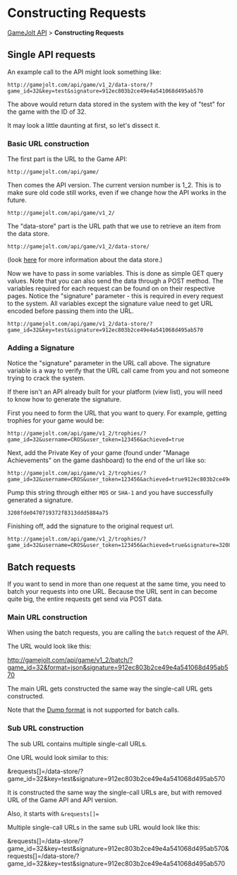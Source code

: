# Constructing Requests

[GameJolt API](../index.md) > __Constructing Requests__

## Single API requests

An example call to the API might look something like:

```
http://gamejolt.com/api/game/v1_2/data-store/?game_id=32&key=test&signature=912ec803b2ce49e4a541068d495ab570
```

The above would return data stored in the system with the key of "test" for the game with the ID of 32.

It may look a little daunting at first, so let's dissect it.

### Basic URL construction

The first part is the URL to the Game API:

```
http://gamejolt.com/api/game/
```

Then comes the API version. The current version number is 1_2. This is to make sure old code still works, even if we change how the API works in the future.

```
http://gamejolt.com/api/game/v1_2/
```

The "data-store" part is the URL path that we use to retrieve an item from the data store.

```
http://gamejolt.com/api/game/v1_2/data-store/
```

(look [here](/data-storage/index.md) for more information about the data store.)


Now we have to pass in some variables. This is done as simple GET query values. Note that you can also send the data through a POST method. The variables required for each request can be found on on their respective pages. Notice the "signature" parameter - this is required in every request to the system.
All variables except the signature value need to get URL encoded before passing them into the URL.

```
http://gamejolt.com/api/game/v1_2/data-store/?game_id=32&key=test&signature=912ec803b2ce49e4a541068d495ab570
```

### Adding a Signature

Notice the "signature" parameter in the URL call above. The signature variable is a way to verify that the URL call came from you and not someone trying to crack the system.

If there isn't an API already built for your platform (view list), you will need to know how to generate the signature.

First you need to form the URL that you want to query. For example, getting trophies for your game would be:

```
http://gamejolt.com/api/game/v1_2/trophies/?game_id=32&username=CROS&user_token=123456&achieved=true
```

Next, add the Private Key of your game (found under "Manage Achievements" on the game dashboard) to the end of the url like so:

```
http://gamejolt.com/api/game/v1_2/trophies/?game_id=32&username=CROS&user_token=123456&achieved=true912ec803b2ce49e4a541068d495ab570
```

Pump this string through either `MD5` or `SHA-1` and you have successfully generated a signature.

```
3208fde0470719372f8313ddd5884a75
```

Finishing off, add the signature to the original request url.

```
http://gamejolt.com/api/game/v1_2/trophies/?game_id=32&username=CROS&user_token=123456&achieved=true&signature=3208fde0470719372f8313ddd5884a75
```

## Batch requests

If you want to send in more than one request at the same time, you need to batch your requests into one URL.
Because the URL sent in can become quite big, the entire requests get send via POST data.

### Main URL construction

When using the batch requests, you are calling the `batch` request of the API.

The URL would look like this:

http://gamejolt.com/api/game/v1_2/batch/?game_id=32&format=json&signature=912ec803b2ce49e4a541068d495ab570

The main URL gets constructed the same way the single-call URL gets constructed.

Note that the [Dump format](formats/dump.md) is not supported for batch calls.

### Sub URL construction

The sub URL contains multiple single-call URLs.

One URL would look similar to this:

&requests[]=/data-store/?game_id=32&key=test&signature=912ec803b2ce49e4a541068d495ab570

It is constructed the same way the single-call URLs are, but with removed URL of the Game API and API version.

Also, it starts with `&requests[]=`

Multiple single-call URLs in the same sub URL would look like this:

&requests[]=/data-store/?game_id=32&key=test&signature=912ec803b2ce49e4a541068d495ab570&requests[]=/data-store/?game_id=32&key=test&signature=912ec803b2ce49e4a541068d495ab570

